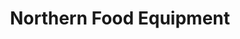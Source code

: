 ---
title: "Northern Food Equipment"
url: /prince-george/northern-food-equipment/
shop: Haushaltsgeräte
---